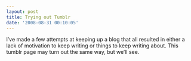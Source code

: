 ```yaml
---
layout: post
title: Trying out Tumblr
date: '2008-08-31 00:10:05'
---
```


I’ve made a few attempts at keeping up a blog that all resulted in
either a lack of motivation to keep writing or things to keep writing
about. This tumblr page may turn out the same way, but we’ll see.
